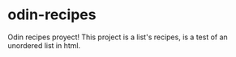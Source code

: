 # odin-recipes
Odin recipes proyect!
This project is a list's recipes, is a test of an unordered list in html.